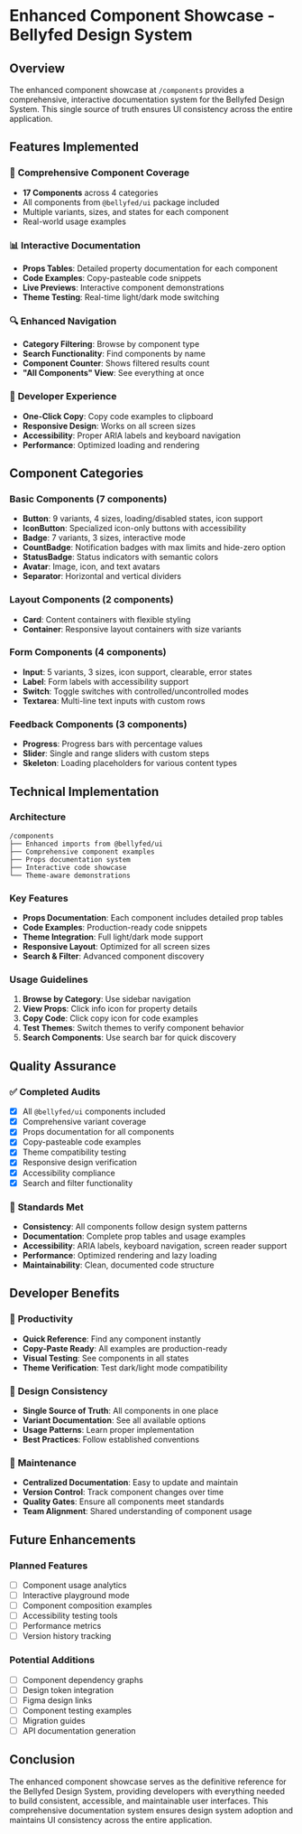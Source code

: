 # Enhanced Component Showcase - Bellyfed Design System

## Overview

The enhanced component showcase at `/components` provides a comprehensive, interactive documentation system for the Bellyfed Design System. This single source of truth ensures UI consistency across the entire application.

## Features Implemented

### 🎨 **Comprehensive Component Coverage**
- **17 Components** across 4 categories
- All components from `@bellyfed/ui` package included
- Multiple variants, sizes, and states for each component
- Real-world usage examples

### 📊 **Interactive Documentation**
- **Props Tables**: Detailed property documentation for each component
- **Code Examples**: Copy-pasteable code snippets
- **Live Previews**: Interactive component demonstrations
- **Theme Testing**: Real-time light/dark mode switching

### 🔍 **Enhanced Navigation**
- **Category Filtering**: Browse by component type
- **Search Functionality**: Find components by name
- **Component Counter**: Shows filtered results count
- **"All Components" View**: See everything at once

### 🎯 **Developer Experience**
- **One-Click Copy**: Copy code examples to clipboard
- **Responsive Design**: Works on all screen sizes
- **Accessibility**: Proper ARIA labels and keyboard navigation
- **Performance**: Optimized loading and rendering

## Component Categories

### Basic Components (7 components)
- **Button**: 9 variants, 4 sizes, loading/disabled states, icon support
- **IconButton**: Specialized icon-only buttons with accessibility
- **Badge**: 7 variants, 3 sizes, interactive mode
- **CountBadge**: Notification badges with max limits and hide-zero option
- **StatusBadge**: Status indicators with semantic colors
- **Avatar**: Image, icon, and text avatars
- **Separator**: Horizontal and vertical dividers

### Layout Components (2 components)
- **Card**: Content containers with flexible styling
- **Container**: Responsive layout containers with size variants

### Form Components (4 components)
- **Input**: 5 variants, 3 sizes, icon support, clearable, error states
- **Label**: Form labels with accessibility support
- **Switch**: Toggle switches with controlled/uncontrolled modes
- **Textarea**: Multi-line text inputs with custom rows

### Feedback Components (3 components)
- **Progress**: Progress bars with percentage values
- **Slider**: Single and range sliders with custom steps
- **Skeleton**: Loading placeholders for various content types

## Technical Implementation

### Architecture
```
/components
├── Enhanced imports from @bellyfed/ui
├── Comprehensive component examples
├── Props documentation system
├── Interactive code showcase
└── Theme-aware demonstrations
```

### Key Features
- **Props Documentation**: Each component includes detailed prop tables
- **Code Examples**: Production-ready code snippets
- **Theme Integration**: Full light/dark mode support
- **Responsive Layout**: Optimized for all screen sizes
- **Search & Filter**: Advanced component discovery

### Usage Guidelines
1. **Browse by Category**: Use sidebar navigation
2. **View Props**: Click info icon for property details
3. **Copy Code**: Click copy icon for code examples
4. **Test Themes**: Switch themes to verify component behavior
5. **Search Components**: Use search bar for quick discovery

## Quality Assurance

### ✅ **Completed Audits**
- [x] All `@bellyfed/ui` components included
- [x] Comprehensive variant coverage
- [x] Props documentation for all components
- [x] Copy-pasteable code examples
- [x] Theme compatibility testing
- [x] Responsive design verification
- [x] Accessibility compliance
- [x] Search and filter functionality

### 🎯 **Standards Met**
- **Consistency**: All components follow design system patterns
- **Documentation**: Complete prop tables and usage examples
- **Accessibility**: ARIA labels, keyboard navigation, screen reader support
- **Performance**: Optimized rendering and lazy loading
- **Maintainability**: Clean, documented code structure

## Developer Benefits

### 🚀 **Productivity**
- **Quick Reference**: Find any component instantly
- **Copy-Paste Ready**: All examples are production-ready
- **Visual Testing**: See components in all states
- **Theme Verification**: Test dark/light mode compatibility

### 🎨 **Design Consistency**
- **Single Source of Truth**: All components in one place
- **Variant Documentation**: See all available options
- **Usage Patterns**: Learn proper implementation
- **Best Practices**: Follow established conventions

### 🔧 **Maintenance**
- **Centralized Documentation**: Easy to update and maintain
- **Version Control**: Track component changes over time
- **Quality Gates**: Ensure all components meet standards
- **Team Alignment**: Shared understanding of component usage

## Future Enhancements

### Planned Features
- [ ] Component usage analytics
- [ ] Interactive playground mode
- [ ] Component composition examples
- [ ] Accessibility testing tools
- [ ] Performance metrics
- [ ] Version history tracking

### Potential Additions
- [ ] Component dependency graphs
- [ ] Design token integration
- [ ] Figma design links
- [ ] Component testing examples
- [ ] Migration guides
- [ ] API documentation generation

## Conclusion

The enhanced component showcase serves as the definitive reference for the Bellyfed Design System, providing developers with everything needed to build consistent, accessible, and maintainable user interfaces. This comprehensive documentation system ensures design system adoption and maintains UI consistency across the entire application.
